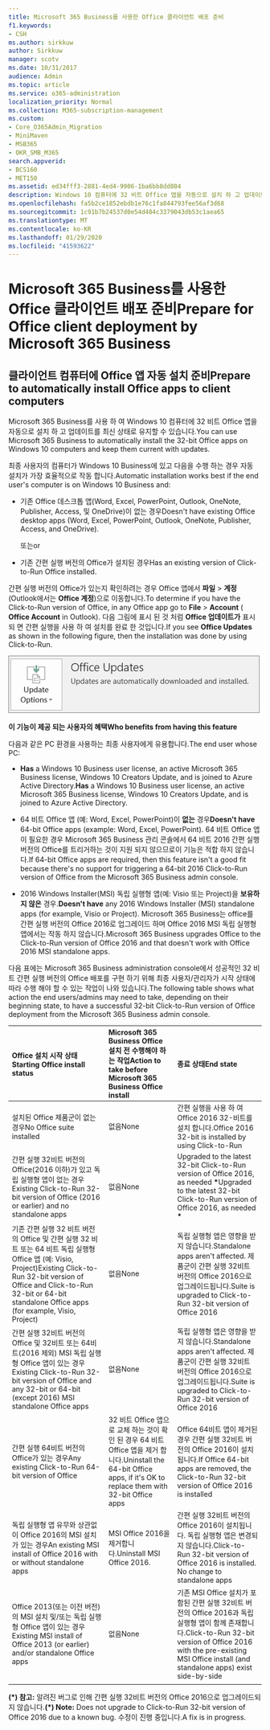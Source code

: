 ```yaml
---
title: Microsoft 365 Business를 사용한 Office 클라이언트 배포 준비
f1.keywords:
- CSH
ms.author: sirkkuw
author: Sirkkuw
manager: scotv
ms.date: 10/31/2017
audience: Admin
ms.topic: article
ms.service: o365-administration
localization_priority: Normal
ms.collection: M365-subscription-management
ms.custom:
- Core_O365Admin_Migration
- MiniMaven
- MSB365
- OKR_SMB_M365
search.appverid:
- BCS160
- MET150
ms.assetid: ed34fff3-2881-4ed4-9906-1ba6bb8dd804
description: Windows 10 컴퓨터에 32 비트 Office 앱을 자동으로 설치 하 고 업데이트 된 상태로 유지 하는 방법에 대해 알아봅니다.
ms.openlocfilehash: fa5b2ce1852ebdb1e76c1fa844793fee56af3d68
ms.sourcegitcommit: 1c91b7b24537d0e54d484c3379043db53c1aea65
ms.translationtype: MT
ms.contentlocale: ko-KR
ms.lasthandoff: 01/29/2020
ms.locfileid: "41593622"
---
```

# <a name="prepare-for-office-client-deployment-by-microsoft-365-business"></a><span data-ttu-id="dd5ac-103">Microsoft 365 Business를 사용한 Office 클라이언트 배포 준비</span><span class="sxs-lookup"><span data-stu-id="dd5ac-103">Prepare for Office client deployment by Microsoft 365 Business</span></span>

## <a name="prepare-to-automatically-install-office-apps-to-client-computers"></a><span data-ttu-id="dd5ac-104">클라이언트 컴퓨터에 Office 앱 자동 설치 준비</span><span class="sxs-lookup"><span data-stu-id="dd5ac-104">Prepare to automatically install Office apps to client computers</span></span>

<span data-ttu-id="dd5ac-105">Microsoft 365 Business를 사용 하 여 Windows 10 컴퓨터에 32 비트 Office 앱을 자동으로 설치 하 고 업데이트를 최신 상태로 유지할 수 있습니다.</span><span class="sxs-lookup"><span data-stu-id="dd5ac-105">You can use Microsoft 365 Business to automatically install the 32-bit Office apps on Windows 10 computers and keep them current with updates.</span></span>
  
<span data-ttu-id="dd5ac-106">최종 사용자의 컴퓨터가 Windows 10 Business에 있고 다음을 수행 하는 경우 자동 설치가 가장 효율적으로 작동 합니다.</span><span class="sxs-lookup"><span data-stu-id="dd5ac-106">Automatic installation works best if the end user's computer is on Windows 10 Business and:</span></span>
  
- <span data-ttu-id="dd5ac-107">기존 Office 데스크톱 앱(Word, Excel, PowerPoint, Outlook, OneNote, Publisher, Access, 및 OneDrive)이 없는 경우</span><span class="sxs-lookup"><span data-stu-id="dd5ac-107">Doesn't have existing Office desktop apps (Word, Excel, PowerPoint, Outlook, OneNote, Publisher, Access, and OneDrive).</span></span>
    
    <span data-ttu-id="dd5ac-108">또는</span><span class="sxs-lookup"><span data-stu-id="dd5ac-108">or</span></span>
    
- <span data-ttu-id="dd5ac-109">기존 간편 실행 버전의 Office가 설치된 경우</span><span class="sxs-lookup"><span data-stu-id="dd5ac-109">Has an existing version of Click-to-Run Office installed.</span></span>
    
<span data-ttu-id="dd5ac-110">간편 실행 버전의 Office가 있는지 확인하려는 경우 Office 앱에서 **파일** \> **계정**(Outlook에서는 **Office 계정**)으로 이동합니다.</span><span class="sxs-lookup"><span data-stu-id="dd5ac-110">To determine if you have the Click-to-Run version of Office, in any Office app go to **File** \> **Account** ( **Office Account** in Outlook).</span></span> <span data-ttu-id="dd5ac-111">다음 그림에 표시 된 것 처럼 **Office 업데이트가** 표시 되 면 간편 실행을 사용 하 여 설치를 완료 한 것입니다.</span><span class="sxs-lookup"><span data-stu-id="dd5ac-111">If you see **Office Updates** as shown in the following figure, then the installation was done by using Click-to-Run.</span></span> 
  
![Screenshot of Office updates in Office app Account](media/e3439380-fa43-4ed6-ae5d-64851c297df5.png)
  
 <span data-ttu-id="dd5ac-113">**이 기능이 제공 되는 사용자의 혜택**</span><span class="sxs-lookup"><span data-stu-id="dd5ac-113">**Who benefits from having this feature**</span></span>
  
<span data-ttu-id="dd5ac-114">다음과 같은 PC 환경을 사용하는 최종 사용자에게 유용합니다.</span><span class="sxs-lookup"><span data-stu-id="dd5ac-114">The end user whose PC:</span></span>
  
- <span data-ttu-id="dd5ac-115">**Has**  a Windows 10 Business user license, an active Microsoft 365 Business license, Windows 10 Creators Update, and is joined to Azure Active Directory.</span><span class="sxs-lookup"><span data-stu-id="dd5ac-115">**Has**  a Windows 10 Business user license, an active Microsoft 365 Business license, Windows 10 Creators Update, and is joined to Azure Active Directory.</span></span> 
    
- <span data-ttu-id="dd5ac-116">64 비트 Office 앱 (예: Word, Excel, PowerPoint)이 **없는** 경우</span><span class="sxs-lookup"><span data-stu-id="dd5ac-116">**Doesn't have** 64-bit Office apps (example: Word, Excel, PowerPoint).</span></span> <span data-ttu-id="dd5ac-117">64 비트 Office 앱이 필요한 경우 Microsoft 365 Business 관리 콘솔에서 64 비트 2016 간편 실행 버전의 Office를 트리거하는 것이 지원 되지 않으므로이 기능은 적합 하지 않습니다.</span><span class="sxs-lookup"><span data-stu-id="dd5ac-117">If 64-bit Office apps are required, then this feature isn't a good fit because there's no support for triggering a 64-bit 2016 Click-to-Run version of Office from the Microsoft 365 Business admin console.</span></span> 
    
- <span data-ttu-id="dd5ac-118">2016 Windows Installer(MSI) 독립 실행형 앱(예: Visio 또는 Project)을 **보유하지 않은** 경우.</span><span class="sxs-lookup"><span data-stu-id="dd5ac-118">**Doesn't have** any 2016 Windows Installer (MSI) standalone apps (for example, Visio or Project).</span></span> <span data-ttu-id="dd5ac-119">Microsoft 365 Business는 office를 간편 실행 버전의 Office 2016로 업그레이드 하며 Office 2016 MSI 독립 실행형 앱에서는 작동 하지 않습니다.</span><span class="sxs-lookup"><span data-stu-id="dd5ac-119">Microsoft 365 Business upgrades Office to the Click-to-Run version of Office 2016 and that doesn't work with Office 2016 MSI standalone apps.</span></span> 
    
<span data-ttu-id="dd5ac-120">다음 표에는 Microsoft 365 Business administration console에서 성공적인 32 비트 간편 실행 버전의 Office 배포를 구현 하기 위해 최종 사용자/관리자가 시작 상태에 따라 수행 해야 할 수 있는 작업이 나와 있습니다.</span><span class="sxs-lookup"><span data-stu-id="dd5ac-120">The following table shows what action the end users/admins may need to take, depending on their beginning state, to have a successful 32-bit Click-to-Run version of Office deployment from the Microsoft 365 Business admin console.</span></span>
  
|<span data-ttu-id="dd5ac-121">**Office 설치 시작 상태**</span><span class="sxs-lookup"><span data-stu-id="dd5ac-121">**Starting Office install status**</span></span>|<span data-ttu-id="dd5ac-122">**Microsoft 365 Business Office 설치 전 수행해야 하는 작업**</span><span class="sxs-lookup"><span data-stu-id="dd5ac-122">**Action to take before Microsoft 365 Business Office install**</span></span>|<span data-ttu-id="dd5ac-123">**종료 상태**</span><span class="sxs-lookup"><span data-stu-id="dd5ac-123">**End state**</span></span>|
|:-----|:-----|:-----|
|<span data-ttu-id="dd5ac-124">설치된 Office 제품군이 없는 경우</span><span class="sxs-lookup"><span data-stu-id="dd5ac-124">No Office suite installed</span></span>  <br/> |<span data-ttu-id="dd5ac-125">없음</span><span class="sxs-lookup"><span data-stu-id="dd5ac-125">None</span></span>  <br/> |<span data-ttu-id="dd5ac-126">간편 실행을 사용 하 여 Office 2016 32-비트를 설치 합니다.</span><span class="sxs-lookup"><span data-stu-id="dd5ac-126">Office 2016 32-bit is installed by using Click-to-Run</span></span>  <br/> |
|<span data-ttu-id="dd5ac-127">간편 실행 32비트 버전의 Office(2016 이하)가 있고 독립 실행형 앱이 없는 경우</span><span class="sxs-lookup"><span data-stu-id="dd5ac-127">Existing Click-to-Run 32-bit version of Office (2016 or earlier) and no standalone apps</span></span>  <br/> |<span data-ttu-id="dd5ac-128">없음</span><span class="sxs-lookup"><span data-stu-id="dd5ac-128">None</span></span>  <br/> |<span data-ttu-id="dd5ac-129">Upgraded to the latest 32-bit Click-to-Run version of Office 2016, as needed **\***</span><span class="sxs-lookup"><span data-stu-id="dd5ac-129">Upgraded to the latest 32-bit Click-to-Run version of Office 2016, as needed **\***</span></span> <br/> |
|<span data-ttu-id="dd5ac-130">기존 간편 실행 32 비트 버전의 Office 및 간편 실행 32 비트 또는 64 비트 독립 실행형 Office 앱 (예: Visio, Project)</span><span class="sxs-lookup"><span data-stu-id="dd5ac-130">Existing Click-to-Run 32-bit version of Office and Click-to-Run 32-bit or 64-bit standalone Office apps (for example, Visio, Project)</span></span>  <br/> |<span data-ttu-id="dd5ac-131">없음</span><span class="sxs-lookup"><span data-stu-id="dd5ac-131">None</span></span>  <br/> |<span data-ttu-id="dd5ac-132">독립 실행형 앱은 영향을 받지 않습니다.</span><span class="sxs-lookup"><span data-stu-id="dd5ac-132">Standalone apps aren't affected.</span></span> <span data-ttu-id="dd5ac-133">제품군이 간편 실행 32비트 버전의 Office 2016으로 업그레이드됩니다.</span><span class="sxs-lookup"><span data-stu-id="dd5ac-133">Suite is upgraded to Click-to-Run 32-bit version of Office 2016</span></span>  <br/> |
|<span data-ttu-id="dd5ac-134">간편 실행 32비트 버전의 Office 및 32비트 또는 64비트(2016 제외) MSI 독립 실행형 Office 앱이 있는 경우</span><span class="sxs-lookup"><span data-stu-id="dd5ac-134">Existing Click-to-Run 32-bit version of Office and any 32-bit or 64-bit (except 2016) MSI standalone Office apps</span></span>  <br/> |<span data-ttu-id="dd5ac-135">없음</span><span class="sxs-lookup"><span data-stu-id="dd5ac-135">None</span></span>  <br/> |<span data-ttu-id="dd5ac-136">독립 실행형 앱은 영향을 받지 않습니다.</span><span class="sxs-lookup"><span data-stu-id="dd5ac-136">Standalone apps aren't affected.</span></span> <span data-ttu-id="dd5ac-137">제품군이 간편 실행 32비트 버전의 Office 2016으로 업그레이드됩니다.</span><span class="sxs-lookup"><span data-stu-id="dd5ac-137">Suite is upgraded to Click-to-Run 32-bit version of Office 2016</span></span>  <br/> ||||
|<span data-ttu-id="dd5ac-138">간편 실행 64비트 버전의 Office가 있는 경우</span><span class="sxs-lookup"><span data-stu-id="dd5ac-138">Any existing Click-to-Run 64-bit version of Office</span></span>  <br/> |<span data-ttu-id="dd5ac-139">32 비트 Office 앱으로 교체 하는 것이 확인 된 경우 64 비트 Office 앱을 제거 합니다.</span><span class="sxs-lookup"><span data-stu-id="dd5ac-139">Uninstall the 64-bit Office apps, if it's OK to replace them with 32-bit Office apps</span></span>  <br/> |<span data-ttu-id="dd5ac-140">Office 64비트 앱이 제거된 경우 간편 실행 32비트 버전의 Office 2016이 설치됩니다.</span><span class="sxs-lookup"><span data-stu-id="dd5ac-140">If Office 64-bit apps are removed, the Click-to-Run 32-bit version of Office 2016 is installed</span></span>  <br/> |
|<span data-ttu-id="dd5ac-141">독립 실행형 앱 유무와 상관없이 Office 2016의 MSI 설치가 있는 경우</span><span class="sxs-lookup"><span data-stu-id="dd5ac-141">An existing MSI install of Office 2016 with or without standalone apps</span></span>  <br/> |<span data-ttu-id="dd5ac-142">MSI Office 2016을 제거합니다.</span><span class="sxs-lookup"><span data-stu-id="dd5ac-142">Uninstall MSI Office 2016.</span></span>  <br/> |<span data-ttu-id="dd5ac-p106">간편 실행 32비트 버전의 Office 2016이 설치됩니다. 독립 실행형 앱은 변경되지 않습니다.</span><span class="sxs-lookup"><span data-stu-id="dd5ac-p106">Click-to-Run 32-bit version of Office 2016 is installed. No change to standalone apps</span></span>  <br/> |
|<span data-ttu-id="dd5ac-145">Office 2013(또는 이전 버전)의 MSI 설치 및/또는 독립 실행형 Office 앱이 있는 경우</span><span class="sxs-lookup"><span data-stu-id="dd5ac-145">Existing MSI install of Office 2013 (or earlier) and/or standalone Office apps</span></span>  <br/> |<span data-ttu-id="dd5ac-146">없음</span><span class="sxs-lookup"><span data-stu-id="dd5ac-146">None</span></span>  <br/> |<span data-ttu-id="dd5ac-147">기존 MSI Office 설치가 포함된 간편 실행 32비트 버전의 Office 2016과 독립 실행형 앱이 함께 존재합니다.</span><span class="sxs-lookup"><span data-stu-id="dd5ac-147">Click-to-Run 32-bit version of Office 2016 with the pre-existing MSI Office install (and standalone apps) exist side-by-side</span></span>  <br/> |
||||
   
 <span data-ttu-id="dd5ac-148">**(\*) 참고:** 알려진 버그로 인해 간편 실행 32비트 버전의 Office 2016으로 업그레이드되지 않습니다.</span><span class="sxs-lookup"><span data-stu-id="dd5ac-148">**(\*) Note:** Does not upgrade to Click-to-Run 32-bit version of Office 2016 due to a known bug.</span></span> <span data-ttu-id="dd5ac-149">수정이 진행 중입니다.</span><span class="sxs-lookup"><span data-stu-id="dd5ac-149">A fix is in progress.</span></span> 
  